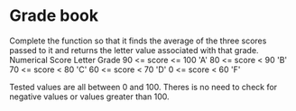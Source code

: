 # Grade book

Complete the function so that it finds the average of the three scores passed to it and returns the letter value associated with that grade.
Numerical Score Letter Grade
90 <= score <= 100 'A'
80 <= score < 90 'B'
70 <= score < 80 'C'
60 <= score < 70 'D'
0 <= score < 60 'F'

Tested values are all between 0 and 100. Theres is no need to check for negative values or values greater than 100.
